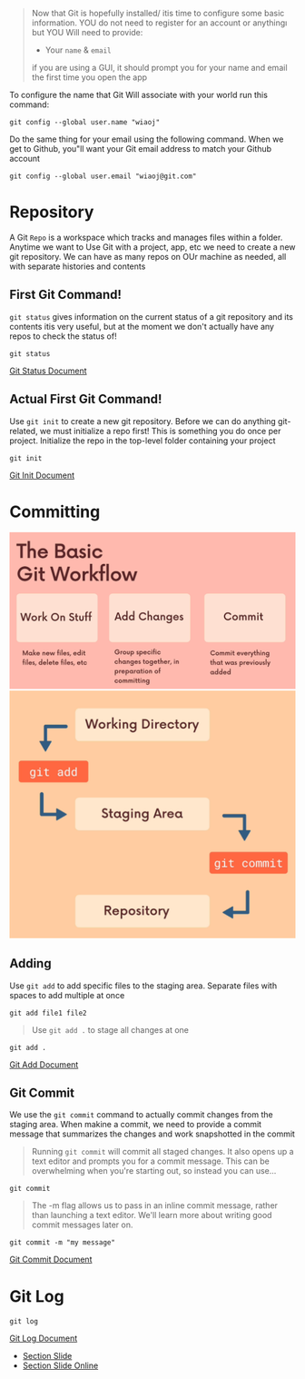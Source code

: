 > Now that Git is hopefully installed/ itis time to configure
some basic information. YOU do not need to register for
an account or anythingı but YOU Will need to provide:<br>
>
> - Your `name` & `email` <br>
> 
> if you are using a GUI, it should prompt you for your
name and email the first time you open the app

To configure the name that Git Will
associate with your world run this command:

```properties
git config --global user.name "wiaoj"
```

Do the same thing for your email using the following
command. When we get to Github, you"ll want your
Git email address to match your Github account

```properties
git config --global user.email "wiaoj@git.com"
```

# Repository

A Git `Repo` is a workspace which tracks and
manages files within a folder.
Anytime we want to Use Git with a project, app,
etc we need to create a new git repository. We
can have as many repos on OUr machine as
needed, all with separate histories and contents

## First Git Command!

`git status` gives information on the current
status of a git repository and its contents
itis very useful, but at the moment we don't
actually have any repos to check the status of!

```properties
git status
```

[Git Status Document](https://git-scm.com/docs/git-status)

## Actual First Git Command!

Use `git init` to create a new git repository.
Before we can do anything git-related, we
must initialize a repo first!
This is something you do once per project.
Initialize the repo in the top-level folder
containing your project

```properties
git init
```

[Git Init Document](https://git-scm.com/docs/git-init)

# Committing 

![workflow-image](./images/git-workflow.png)
![workflow-image2](./images/git-workflow-2.png)

## Adding

Use `git add` to add specific files to the staging
area. Separate files with spaces to add
multiple at once

```properties
git add file1 file2
```

> Use `git add .` to stage all changes at one

```properties
git add .
```

[Git Add Document](https://git-scm.com/docs/git-add)

## Git Commit

We use the `git commit` command to actually
commit changes from the staging area.
When makine a commit, we need to provide a
commit message that summarizes the changes
and work snapshotted in the commit

> Running `git commit` will commit all staged
changes. It also opens up a text editor and
prompts you for a commit message.
This can be overwhelming when you're starting
out, so instead you can use...

```properties
git commit
```

> The -m flag allows us to pass in an inline
commit message, rather than launching a text
editor.
We'll learn more about writing good commit
messages later on.

```properties
git commit -m "my message"
```

[Git Commit Document](https://git-scm.com/docs/git-commit)

# Git Log

```properties
git log
```

[Git Log Document](https://git-scm.com/docs/git-log)

- [Section Slide](./slides/Git+&+Github_+Basics.pdf) 
- [Section Slide Online](https://www.canva.com/design/DAEPH_Lq4Wk/wGpxJyUvCHfQT3jeXcs-Ww/view?utm_content=DAEPH_Lq4Wk&utm_campaign=designshare&utm_medium=link&utm_source=viewer)